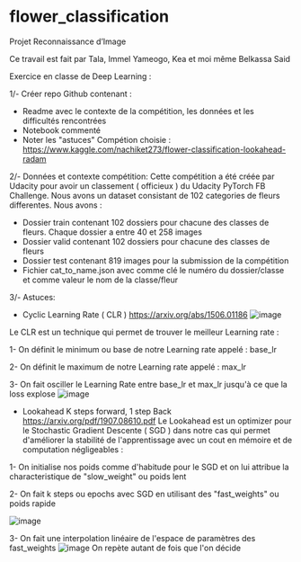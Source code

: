 # flower_classification
Projet Reconnaissance d’Image

Ce travail est fait par Tala, Immel Yameogo, Kea et moi même Belkassa Said

Exercice en classe de Deep Learning :

1/- Créer repo Github contenant :
* Readme avec le contexte de la compétition, les données et les difficultés rencontrées
* Notebook commenté
* Noter les "astuces"
Compétion choisie : https://www.kaggle.com/nachiket273/flower-classification-lookahead-radam

2/- Données et contexte compétition:
Cette compétition a été créée par Udacity pour avoir un classement ( officieux ) du Udacity PyTorch FB Challenge. Nous avons un dataset consistant de 102 categories de fleurs differentes. Nous avons :

* Dossier train contenant 102 dossiers pour chacune des classes de fleurs. Chaque dossier a entre 40 et 258 images
* Dossier valid contenant 102 dossiers pour chacune des classes de fleurs
* Dossier test contenant 819 images pour la submission de la compétition
* Fichier cat_to_name.json avec comme clé le numéro du dossier/classe et comme valeur le nom de la classe/fleur

3/- Astuces:
* Cyclic Learning Rate ( CLR ) https://arxiv.org/abs/1506.01186
![image](https://user-images.githubusercontent.com/57968291/118370100-6cd48e00-b5a6-11eb-8a92-9ca44ba07d3d.png)

Le CLR est un technique qui permet de trouver le meilleur Learning rate :

1- On définit le minimum ou base de notre Learning rate appelé : base_lr

2- On définit le maximum de notre Learning rate appelé : max_lr

3- On fait osciller le Learning Rate entre base_lr et max_lr jusqu'à ce que la loss explose
![image](https://user-images.githubusercontent.com/57968291/118370122-8f66a700-b5a6-11eb-81f7-f2ff313fe11a.png)

* Lookahead K steps forward, 1 step Back https://arxiv.org/pdf/1907.08610.pdf
Le Lookahead est un optimizer pour le Stochastic Gradient Descente ( SGD ) dans notre cas qui permet d'améliorer la stabilité de l'apprentissage avec un cout en mémoire et de computation négligeables :

1- On initialise nos poids comme d'habitude pour le SGD et on lui attribue la characteristique de "slow_weight" ou poids lent

2- On fait k steps ou epochs avec SGD en utilisant des "fast_weights" ou poids rapide

![image](https://user-images.githubusercontent.com/57968291/118370150-ab6a4880-b5a6-11eb-81ad-6d3ab6b12bc2.png)

3- On fait une interpolation linéaire de l'espace de paramètres des fast_weights
![image](https://user-images.githubusercontent.com/57968291/118370157-b7eea100-b5a6-11eb-8a3a-4ed43cb62e2b.png)
On repète autant de fois que l'on décide
